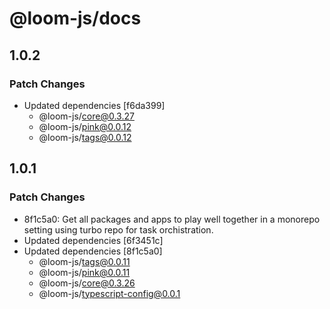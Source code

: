 # @loom-js/docs

## 1.0.2

### Patch Changes

- Updated dependencies [f6da399]
  - @loom-js/core@0.3.27
  - @loom-js/pink@0.0.12
  - @loom-js/tags@0.0.12

## 1.0.1

### Patch Changes

- 8f1c5a0: Get all packages and apps to play well together in a monorepo setting using turbo repo for task orchistration.
- Updated dependencies [6f3451c]
- Updated dependencies [8f1c5a0]
  - @loom-js/tags@0.0.11
  - @loom-js/pink@0.0.11
  - @loom-js/core@0.3.26
  - @loom-js/typescript-config@0.0.1
